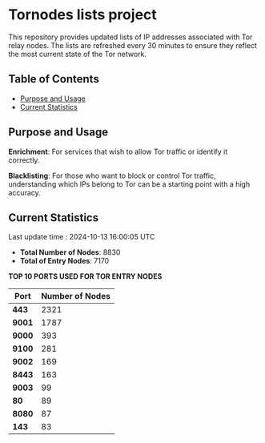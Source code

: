 # Tornodes lists project

This repository provides updated lists of IP addresses associated with Tor relay nodes. The lists are refreshed every 30 minutes to ensure they reflect the most current state of the Tor network.

## Table of Contents

- [Purpose and Usage](#purpose-and-usage)
- [Current Statistics](#current-statistics)


## Purpose and Usage

**Enrichment**: For services that wish to allow Tor traffic or identify it correctly.

**Blacklisting**: For those who want to block or control Tor traffic, understanding which IPs belong to Tor can be a starting point with a high accuracy.

## Current Statistics

Last update time : 2024-10-13 16:00:05 UTC

- **Total Number of Nodes**: 8830
- **Total of Entry Nodes**: 7170

**TOP 10 PORTS USED FOR TOR ENTRY NODES**

| **Port** | **Number of Nodes** |
|------|-----------------|
| **443**   | 2321  |
| **9001**   | 1787  |
| **9000**   | 393  |
| **9100**   | 281  |
| **9002**   | 169  |
| **8443**   | 163  |
| **9003**   | 99  |
| **80**   | 89  |
| **8080**   | 87  |
| **143**   | 83  |

